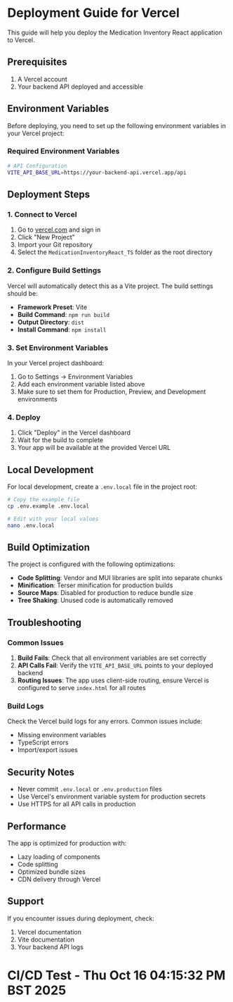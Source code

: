 # Deployment Guide for Vercel

This guide will help you deploy the Medication Inventory React application to Vercel.

## Prerequisites

1. A Vercel account
2. Your backend API deployed and accessible

## Environment Variables

Before deploying, you need to set up the following environment variables in your Vercel project:

### Required Environment Variables

```bash
# API Configuration
VITE_API_BASE_URL=https://your-backend-api.vercel.app/api
```

## Deployment Steps

### 1. Connect to Vercel

1. Go to [vercel.com](https://vercel.com) and sign in
2. Click "New Project"
3. Import your Git repository
4. Select the `MedicationInventoryReact_TS` folder as the root directory

### 2. Configure Build Settings

Vercel will automatically detect this as a Vite project. The build settings should be:

- **Framework Preset**: Vite
- **Build Command**: `npm run build`
- **Output Directory**: `dist`
- **Install Command**: `npm install`

### 3. Set Environment Variables

In your Vercel project dashboard:

1. Go to Settings → Environment Variables
2. Add each environment variable listed above
3. Make sure to set them for Production, Preview, and Development environments

### 4. Deploy

1. Click "Deploy" in the Vercel dashboard
2. Wait for the build to complete
3. Your app will be available at the provided Vercel URL

## Local Development

For local development, create a `.env.local` file in the project root:

```bash
# Copy the example file
cp .env.example .env.local

# Edit with your local values
nano .env.local
```

## Build Optimization

The project is configured with the following optimizations:

- **Code Splitting**: Vendor and MUI libraries are split into separate chunks
- **Minification**: Terser minification for production builds
- **Source Maps**: Disabled for production to reduce bundle size
- **Tree Shaking**: Unused code is automatically removed

## Troubleshooting

### Common Issues

1. **Build Fails**: Check that all environment variables are set correctly
2. **API Calls Fail**: Verify the `VITE_API_BASE_URL` points to your deployed backend
3. **Routing Issues**: The app uses client-side routing, ensure Vercel is configured to serve `index.html` for all routes

### Build Logs

Check the Vercel build logs for any errors. Common issues include:
- Missing environment variables
- TypeScript errors
- Import/export issues

## Security Notes

- Never commit `.env.local` or `.env.production` files
- Use Vercel's environment variable system for production secrets
- Use HTTPS for all API calls in production

## Performance

The app is optimized for production with:
- Lazy loading of components
- Code splitting
- Optimized bundle sizes
- CDN delivery through Vercel

## Support

If you encounter issues during deployment, check:
1. Vercel documentation
2. Vite documentation
3. Your backend API logs
# CI/CD Test - Thu Oct 16 04:15:32 PM BST 2025
